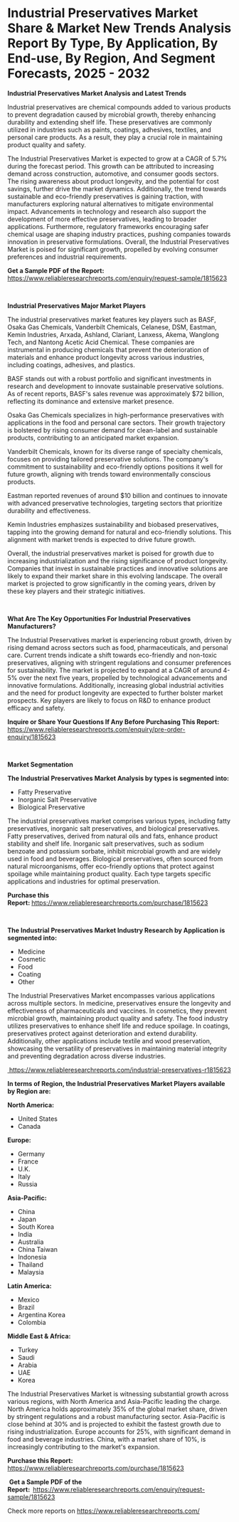 <p><h1>Industrial Preservatives Market Share & Market New Trends Analysis Report By Type, By Application, By End-use, By Region, And Segment Forecasts, 2025 - 2032</h1></p><p><strong>Industrial Preservatives Market Analysis and Latest Trends</strong></p>
<p><p>Industrial preservatives are chemical compounds added to various products to prevent degradation caused by microbial growth, thereby enhancing durability and extending shelf life. These preservatives are commonly utilized in industries such as paints, coatings, adhesives, textiles, and personal care products. As a result, they play a crucial role in maintaining product quality and safety.</p><p>The Industrial Preservatives Market is expected to grow at a CAGR of 5.7% during the forecast period. This growth can be attributed to increasing demand across construction, automotive, and consumer goods sectors. The rising awareness about product longevity, and the potential for cost savings, further drive the market dynamics. Additionally, the trend towards sustainable and eco-friendly preservatives is gaining traction, with manufacturers exploring natural alternatives to mitigate environmental impact. Advancements in technology and research also support the development of more effective preservatives, leading to broader applications. Furthermore, regulatory frameworks encouraging safer chemical usage are shaping industry practices, pushing companies towards innovation in preservative formulations. Overall, the Industrial Preservatives Market is poised for significant growth, propelled by evolving consumer preferences and industrial requirements.</p></p>
<p><strong>Get a Sample PDF of the Report:&nbsp;</strong> <a href="https://www.reliableresearchreports.com/enquiry/request-sample/1815623?utm_campaign=2665&utm_medium=2&utm_source=Github&utm_content=ia&utm_term=01042025&utm_id=industrial-preservatives">https://www.reliableresearchreports.com/enquiry/request-sample/1815623</a></p>
<p>&nbsp;</p>
<p><strong>Industrial Preservatives Major Market Players</strong></p>
<p><p>The industrial preservatives market features key players such as BASF, Osaka Gas Chemicals, Vanderbilt Chemicals, Celanese, DSM, Eastman, Kemin Industries, Arxada, Ashland, Clariant, Lanxess, Akema, Wanglong Tech, and Nantong Acetic Acid Chemical. These companies are instrumental in producing chemicals that prevent the deterioration of materials and enhance product longevity across various industries, including coatings, adhesives, and plastics.</p><p>BASF stands out with a robust portfolio and significant investments in research and development to innovate sustainable preservative solutions. As of recent reports, BASF's sales revenue was approximately $72 billion, reflecting its dominance and extensive market presence.</p><p>Osaka Gas Chemicals specializes in high-performance preservatives with applications in the food and personal care sectors. Their growth trajectory is bolstered by rising consumer demand for clean-label and sustainable products, contributing to an anticipated market expansion.</p><p>Vanderbilt Chemicals, known for its diverse range of specialty chemicals, focuses on providing tailored preservative solutions. The company's commitment to sustainability and eco-friendly options positions it well for future growth, aligning with trends toward environmentally conscious products.</p><p>Eastman reported revenues of around $10 billion and continues to innovate with advanced preservative technologies, targeting sectors that prioritize durability and effectiveness. </p><p>Kemin Industries emphasizes sustainability and biobased preservatives, tapping into the growing demand for natural and eco-friendly solutions. This alignment with market trends is expected to drive future growth.</p><p>Overall, the industrial preservatives market is poised for growth due to increasing industrialization and the rising significance of product longevity. Companies that invest in sustainable practices and innovative solutions are likely to expand their market share in this evolving landscape. The overall market is projected to grow significantly in the coming years, driven by these key players and their strategic initiatives.</p></p>
<p>&nbsp;</p>
<p><strong>What Are The Key Opportunities For Industrial Preservatives Manufacturers?</strong></p>
<p><p>The Industrial Preservatives market is experiencing robust growth, driven by rising demand across sectors such as food, pharmaceuticals, and personal care. Current trends indicate a shift towards eco-friendly and non-toxic preservatives, aligning with stringent regulations and consumer preferences for sustainability. The market is projected to expand at a CAGR of around 4-5% over the next five years, propelled by technological advancements and innovative formulations. Additionally, increasing global industrial activities and the need for product longevity are expected to further bolster market prospects. Key players are likely to focus on R&D to enhance product efficacy and safety.</p></p>
<p><strong>Inquire or Share Your Questions If Any Before Purchasing This Report:</strong> <a href="https://www.reliableresearchreports.com/enquiry/pre-order-enquiry/1815623?utm_campaign=2665&utm_medium=2&utm_source=Github&utm_content=ia&utm_term=01042025&utm_id=industrial-preservatives">https://www.reliableresearchreports.com/enquiry/pre-order-enquiry/1815623</a></p>
<p>&nbsp;</p>
<p><strong>Market Segmentation</strong></p>
<p><strong>The Industrial Preservatives Market Analysis by types is segmented into:</strong></p>
<p><ul><li>Fatty Preservative</li><li>Inorganic Salt Preservative</li><li>Biological Preservative</li></ul></p>
<p><p>The industrial preservatives market comprises various types, including fatty preservatives, inorganic salt preservatives, and biological preservatives. Fatty preservatives, derived from natural oils and fats, enhance product stability and shelf life. Inorganic salt preservatives, such as sodium benzoate and potassium sorbate, inhibit microbial growth and are widely used in food and beverages. Biological preservatives, often sourced from natural microorganisms, offer eco-friendly options that protect against spoilage while maintaining product quality. Each type targets specific applications and industries for optimal preservation.</p></p>
<p><strong>Purchase this Report:&nbsp;</strong><a href="https://www.reliableresearchreports.com/purchase/1815623?utm_campaign=2665&utm_medium=2&utm_source=Github&utm_content=ia&utm_term=01042025&utm_id=industrial-preservatives">https://www.reliableresearchreports.com/purchase/1815623</a></p>
<p>&nbsp;</p>
<p><strong>The Industrial Preservatives Market Industry Research by Application is segmented into:</strong></p>
<p><ul><li>Medicine</li><li>Cosmetic</li><li>Food</li><li>Coating</li><li>Other</li></ul></p>
<p><p>The Industrial Preservatives Market encompasses various applications across multiple sectors. In medicine, preservatives ensure the longevity and effectiveness of pharmaceuticals and vaccines. In cosmetics, they prevent microbial growth, maintaining product quality and safety. The food industry utilizes preservatives to enhance shelf life and reduce spoilage. In coatings, preservatives protect against deterioration and extend durability. Additionally, other applications include textile and wood preservation, showcasing the versatility of preservatives in maintaining material integrity and preventing degradation across diverse industries.</p></p>
<p><a href="https://www.reliableresearchreports.com/industrial-preservatives-r1815623?utm_campaign=2665&utm_medium=2&utm_source=Github&utm_content=ia&utm_term=01042025&utm_id=industrial-preservatives">&nbsp;https://www.reliableresearchreports.com/industrial-preservatives-r1815623</a></p>
<p><strong>In terms of Region, the Industrial Preservatives Market Players available by Region are:</strong></p>
<p>
    <p> <strong> North America: </strong>
        <ul>
            <li>United States</li>
            <li>Canada</li>
        </ul>
        </p> 
    <p> <strong> Europe: </strong>
        <ul>
            <li>Germany</li>
            <li>France</li>
            <li>U.K.</li>
            <li>Italy</li>
            <li>Russia</li>
        </ul>
        </p> 
    <p> <strong> Asia-Pacific: </strong>
        <ul>
            <li>China</li>
            <li>Japan</li>
            <li>South Korea</li>
            <li>India</li>
            <li>Australia</li>
            <li>China Taiwan</li>
            <li>Indonesia</li>
            <li>Thailand</li>
            <li>Malaysia</li>
        </ul>
        </p> 
    <p> <strong> Latin America: </strong>
        <ul>
            <li>Mexico</li>
            <li>Brazil</li>
            <li>Argentina Korea</li>
            <li>Colombia</li>
        </ul>
        </p> 
    <p> <strong> Middle East & Africa: </strong>
        <ul>
            <li>Turkey</li>
            <li>Saudi</li>
            <li>Arabia</li>
            <li>UAE</li>
            <li>Korea</li>
        </ul>
    </p>
    </p>
<p><p>The Industrial Preservatives Market is witnessing substantial growth across various regions, with North America and Asia-Pacific leading the charge. North America holds approximately 35% of the global market share, driven by stringent regulations and a robust manufacturing sector. Asia-Pacific is close behind at 30% and is projected to exhibit the fastest growth due to rising industrialization. Europe accounts for 25%, with significant demand in food and beverage industries. China, with a market share of 10%, is increasingly contributing to the market's expansion.</p></p>
<p><strong>Purchase this Report: </strong><a href="https://www.reliableresearchreports.com/purchase/1815623?utm_campaign=2665&utm_medium=2&utm_source=Github&utm_content=ia&utm_term=01042025&utm_id=industrial-preservatives">https://www.reliableresearchreports.com/purchase/1815623</a></p>
<p>&nbsp;<strong>Get a Sample PDF of the Report:&nbsp;&nbsp;</strong><a href="https://www.reliableresearchreports.com/enquiry/request-sample/1815623?utm_campaign=2665&utm_medium=2&utm_source=Github&utm_content=ia&utm_term=01042025&utm_id=industrial-preservatives">https://www.reliableresearchreports.com/enquiry/request-sample/1815623</a></p>
<p><strong></strong></p>
<p>Check more reports on <a href="https://www.reliableresearchreports.com/?utm_campaign=2665&utm_medium=2&utm_source=Github&utm_content=ia&utm_term=01042025&utm_id=industrial-preservatives">https://www.reliableresearchreports.com/</a></p>
